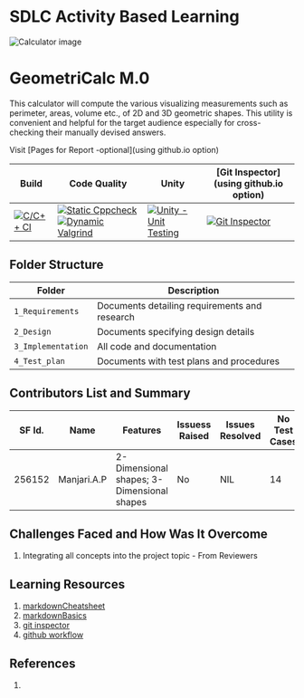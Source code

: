 # SDLC Activity Based Learning
![Calculator image](https://github.com/256152/Mini_Project_1_April_2021/blob/0d245bf65675ee89cd9cffbd19e9f424d65b4f0b/MiniProject_C/6_ImagesAndVideos/title.jpg)
# GeometriCalc M.0
  This calculator will compute the various visualizing measurements such as perimeter, areas, volume etc., of 2D and 3D geometric shapes. This utility is convenient and helpful for the target audience especially for cross-checking their manually devised answers.

Visit [Pages for Report -optional](using github.io option)

Build | Code Quality | Unity | [Git Inspector](using github.io option)
------|----------|-------|--------------
[![C/C++ CI](https://github.com/256152/Mini_Project_1_April_2021/actions/workflows/c-cpp.yml/badge.svg)](https://github.com/256152/Mini_Project_1_April_2021/actions/workflows/c-cpp.yml) | [![Static Cppcheck](https://github.com/256152/Mini_Project_1_April_2021/actions/workflows/cppcheck.yml/badge.svg)](https://github.com/256152/Mini_Project_1_April_2021/actions/workflows/cppcheck.yml) [![Dynamic Valgrind](https://github.com/256152/Mini_Project_1_April_2021/actions/workflows/CodeQuality_Dynamic.yml/badge.svg)](https://github.com/256152/Mini_Project_1_April_2021/actions/workflows/CodeQuality_Dynamic.yml)| [![Unity - Unit Testing](https://github.com/256152/Mini_Project_1_April_2021/actions/workflows/unity.yml/badge.svg)](https://github.com/256152/Mini_Project_1_April_2021/blob/b8a7d5267dd3f6736b647e890f0bd2e562996091/.github/workflows/unity.yml)| [![Git Inspector](https://github.com/256152/Mini_Project_1_April_2021/actions/workflows/gitinspector.yml/badge.svg)](https://github.com/256152/Mini_Project_1_April_2021/actions/workflows/gitinspector.yml)

## Folder Structure
Folder             | Description
-------------------| -----------------------------------------
`1_Requirements`   | Documents detailing requirements and research
`2_Design`         | Documents specifying design details
`3_Implementation` | All code and documentation
`4_Test_plan`      | Documents with test plans and procedures

## Contributors List and Summary

SF Id. |  Name   |    Features    | Issuess Raised |Issues Resolved|No Test Cases|Test Case Pass
-------|---------|----------------|----------------|---------------|-------------|--------------
256152 |Manjari.A.P| 2-Dimensional shapes; 3-Dimensional shapes   |No     | NIL   |14   |yes     
   

## Challenges Faced and How Was It Overcome

1. Integrating all concepts into the project topic - From Reviewers 

## Learning Resources
1. [markdownCheatsheet](https://github.com/adam-p/markdown-here/wiki/Markdown-Cheatsheet)
2. [markdownBasics](https://guides.github.com/features/mastering-markdown/)
3. [git inspector](https://github.com/ejwa/gitinspector.git)
4. [github workflow](https://docs.github.com/en/actions/learn-github-action)

## References
1.
